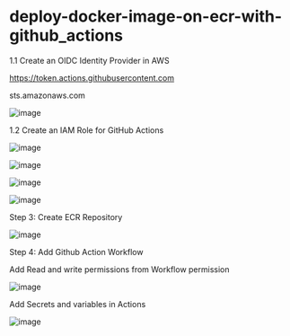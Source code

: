 # deploy-docker-image-on-ecr-with-github_actions

1.1 Create an OIDC Identity Provider in AWS

https://token.actions.githubusercontent.com

sts.amazonaws.com

![image](https://github.com/user-attachments/assets/e8a06ee4-ff2a-4f3d-b9b1-01cf4b9fd0a3)

1.2 Create an IAM Role for GitHub Actions

![image](https://github.com/user-attachments/assets/74acb70a-fe0c-43d7-9c37-9c0678453ebb)

![image](https://github.com/user-attachments/assets/9e529ce4-3f28-4352-bf63-226280fb71e6)

![image](https://github.com/user-attachments/assets/2badad5e-a424-46ac-b091-c05b6faf6356)

![image](https://github.com/user-attachments/assets/3ce2c31f-c824-42ec-895a-d55648c1d085)


Step 3: Create ECR Repository

![image](https://github.com/user-attachments/assets/9c383c11-f020-4a09-aced-f3fb340969f4)


Step 4: Add Github Action Workflow

Add Read and write permissions from Workflow permission

![image](https://github.com/user-attachments/assets/ab4ea2bd-816f-4ca2-8aaa-a8c2d45205b8)

Add Secrets and variables in Actions

![image](https://github.com/user-attachments/assets/783faac0-6f95-41be-920c-2c12cb6b4827)








